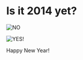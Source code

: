 Is it 2014 yet?
===========
  
![NO](https://raw.github.com/narze/isit2014yet/master/no.png)
  
![YES!](https://raw.github.com/narze/isit2014yet/master/yes.png)
  
Happy New Year!
